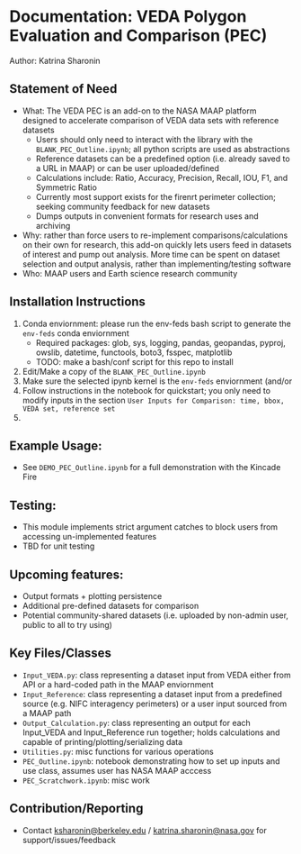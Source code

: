 # Documentation: VEDA Polygon Evaluation and Comparison (PEC)

Author: Katrina Sharonin

## Statement of Need

* What: The VEDA PEC is an add-on to the NASA MAAP platform designed to accelerate comparison of VEDA data sets with reference datasets
    * Users should only need to interact with the library with the `BLANK_PEC_Outline.ipynb`; all python scripts are used as abstractions
    * Reference datasets can be a predefined option (i.e. already saved to a URL in MAAP) or can be user uploaded/defined
    * Calculations include: Ratio, Accuracy, Precision, Recall, IOU, F1, and Symmetric Ratio
    * Currently most support exists for the firenrt perimeter collection; seeking community feedback for new datasets
    * Dumps outputs in convenient formats for research uses and archiving
* Why: rather than force users to re-implement comparisons/calculations on their own for research, this add-on quickly lets users feed in datasets of interest and pump out analysis. More time can be spent on dataset selection and output analysis, rather than implementing/testing software
* Who: MAAP users and Earth science research community

## Installation Instructions
1. Conda enviornment: please run the env-feds bash script to generate the `env-feds` conda enviornment
    * Required packages: glob, sys, logging, pandas, geopandas, pyproj, owslib, datetime, functools, boto3, fsspec, matplotlib
    * TODO: make a bash/conf script for this repo to install
2. Edit/Make a copy of the `BLANK_PEC_Outline.ipynb`
3. Make sure the selected ipynb kernel is the `env-feds` enviornment (and/or
4. Follow instructions in the notebook for quickstart; you only need to modify inputs in the section `User Inputs for Comparison: time, bbox, VEDA set, reference set` 
5.  

## Example Usage: 
* See `DEMO_PEC_Outline.ipynb` for a full demonstration with the Kincade Fire

## Testing:
* This module implements strict argument catches to block users from accessing un-implemented features
* TBD for unit testing

## Upcoming features:
* Output formats + plotting persistence
* Additional pre-defined datasets for comparison
* Potential community-shared datasets (i.e. uploaded by non-admin user, public to all to try using)

## Key Files/Classes
* `Input_VEDA.py`: class representing a dataset input from VEDA either from API or a hard-coded path in the MAAP enviornment
* `Input_Reference`: class representing a dataset input from a predefined source (e.g. NIFC interagency perimeters) or a user input sourced from a MAAP path
* `Output_Calculation.py`: class representing an output for each Input_VEDA and Input_Reference run together; holds calculations and capable of printing/plotting/serializing data
* `Utilities.py`: misc functions for various operations
* `PEC_Outline.ipynb`: notebook demonstrating how to set up inputs and use class, assumes user has NASA MAAP acccess
* `PEC_Scratchwork.ipynb`: misc work

## Contribution/Reporting
* Contact ksharonin@berkeley.edu / katrina.sharonin@nasa.gov for support/issues/feedback
 
